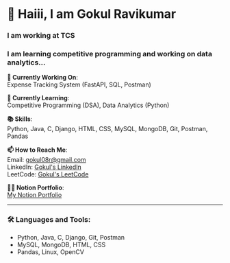 # 👋 Haiii, I am Gokul Ravikumar
### I am working at TCS

### I am learning competitive programming and working on data analytics...


**🔭 Currently Working On**:  
Expense Tracking System (FastAPI, SQL, Postman)

**🌱 Currently Learning**:  
Competitive Programming (DSA), Data Analytics (Python)

**📚 Skills**:  
Python, Java, C, Django, HTML, CSS, MySQL, MongoDB, Git, Postman, Pandas

**📫 How to Reach Me**:  
Email: gokul08r@gmail.com  
LinkedIn: [Gokul's LinkedIn](https://www.linkedin.com/in/gokul8r/)  
LeetCode: [Gokul's LeetCode](https://leetcode.com/u/gokulr08/)

**👨‍💻 Notion Portfolio**:  
[My Notion Portfolio](https://gokul08r.notion.site/Hi-I-m-Gokul-f20c05eb444742eaa734fcb1526838c5?pvs=4)

---

### 🛠️ Languages and Tools:

- Python, Java, C, Django, Git, Postman
- MySQL, MongoDB, HTML, CSS
- Pandas, Linux, OpenCV
